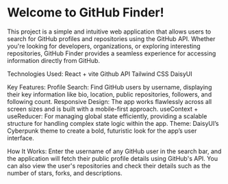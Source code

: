 # Welcome to GitHub Finder!
This project is a simple and intuitive web application that allows users to search for GitHub profiles and repositories using the GitHub API. Whether you're looking for developers, organizations, or exploring interesting repositories, GitHub Finder provides a seamless experience for accessing information directly from GitHub.

Technologies Used:
React + vite
Github API
Tailwind CSS
DaisyUI

Key Features:
Profile Search: Find GitHub users by username, displaying their key information like bio, location, public repositories, followers, and following count.
Responsive Design: The app works flawlessly across all screen sizes and is built with a mobile-first approach.
useContext + useReducer: For managing global state efficiently, providing a scalable structure for handling complex state logic within the app.
Theme: DaisyUI’s Cyberpunk theme to create a bold, futuristic look for the app’s user interface.

How It Works:
Enter the username of any GitHub user in the search bar, and the application will fetch their public profile details using GitHub's API. You can also view the user's repositories and check their details such as the number of stars, forks, and descriptions.
